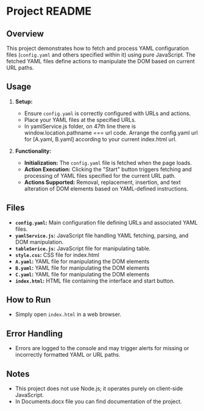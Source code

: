 # Project README

## Overview

This project demonstrates how to fetch and process YAML configuration files (`config.yaml` and others specified within it) using pure JavaScript. The fetched YAML files define actions to manipulate the DOM based on current URL paths.

## Usage

1. **Setup:**
   - Ensure `config.yaml` is correctly configured with URLs and actions.
   - Place your YAML files at the specified URLs.
   - In yamlService.js folder, on 47th line there is window.location.pathname === url code. Arrange the config.yaml url for [A.yaml, B.yaml] according to your current index.html url.

2. **Functionality:**
   - **Initialization:** The `config.yaml` file is fetched when the page loads.
   - **Action Execution:** Clicking the "Start" button triggers fetching and processing of YAML files specified for the current URL path.
   - **Actions Supported:** Removal, replacement, insertion, and text alteration of DOM elements based on YAML-defined instructions.

## Files

- **`config.yaml`:** Main configuration file defining URLs and associated YAML files.
- **`yamlService.js`:** JavaScript file handling YAML fetching, parsing, and DOM manipulation.
- **`tableSerice.js`:** JavaScript file for manipulating table.
- **`style.css`:** CSS file for index.html
- **`A.yaml`:** YAML file for manipulating the DOM elements
- **`B.yaml`:** YAML file for manipulating the DOM elements
- **`C.yaml`:** YAML file for manipulating the DOM elements
- **`index.html`:** HTML file containing the interface and start button.

## How to Run

- Simply open `index.html` in a web browser.

## Error Handling

- Errors are logged to the console and may trigger alerts for missing or incorrectly formatted YAML or URL paths.

## Notes

- This project does not use Node.js; it operates purely on client-side JavaScript.
- In Documents.docx file you can find documentation of the project.

